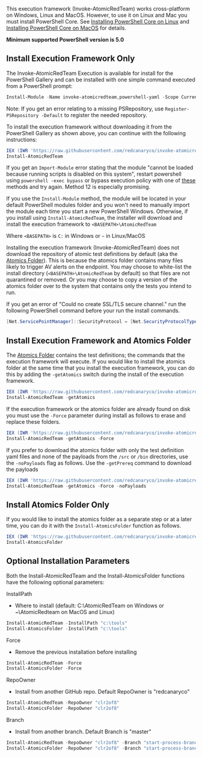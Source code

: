 This execution framework (Invoke-AtomicRedTeam) works cross-platform on Windows, Linux and MacOS. However, to use it on Linux and Mac you must install PowerShell Core. See [Installing PowerShell Core on Linux](https://docs.microsoft.com/en-us/powershell/scripting/install/installing-powershell-core-on-linux?view=powershell-6) and [Installing PowerShell Core on MacOS](https://docs.microsoft.com/en-us/powershell/scripting/install/installing-powershell-core-on-macos?view=powershell-6) for details.

**Minimum supported PowerShell version is 5.0**

## Install Execution Framework Only

The Invoke-AtomicRedTeam Execution is available for install for the PowerShell Gallery and can be installed with one simple command executed from a PowerShell prompt:

```powershell
Install-Module -Name invoke-atomicredteam,powershell-yaml -Scope CurrentUser
```

Note: If you get an error relating to a missing PSRepository, use `Register-PSRepository -Default` to register the needed repository.

To install the execution framework without downloading it from the PowerShell Gallery as shown above, you can continue with the following instructions:

```powershell
IEX (IWR 'https://raw.githubusercontent.com/redcanaryco/invoke-atomicredteam/master/install-atomicredteam.ps1' -UseBasicParsing);
Install-AtomicRedTeam
```

If you get an `Import-Module` error stating that the module "cannot be loaded because running scripts is disabled on this system", restart powershell using `powershell -exec bypass` or bypass execution policy with one of [these](https://blog.netspi.com/15-ways-to-bypass-the-powershell-execution-policy/) methods and try again. Method 12 is especially promising.

If you use the `Install-Module` method, the module will be located in your default PowerShell modules folder and you won't need to manually import the module each time you start a new PowerShell Windows. Otherwise, if you install using `Install-AtomicRedTeam`, the installer will download and install the execution framework to `<BASEPATH>\AtomicRedTeam`

Where `<BASEPATH>` is `C:` in Windows or `~` in Linux/MacOS

Installing the execution framework (Invoke-AtomicRedTeam) does not download the repository of atomic test definitions by default (aka the [Atomics Folder](https://github.com/redcanaryco/atomic-red-team/tree/master/atomics)). This is because the atomics folder contains many files likely to trigger AV alerts on the endpoint. You may choose to white-list the install directory (`<BASEPATH>\AtomicRedTeam` by default) so that files are not quarantined or removed. Or you may choose to copy a version of the atomics folder over to the system that contains only the tests you intend to run.

If you get an error of "Could no create SSL/TLS secure channel." run the following PowerShell command before your run the install commands.

```powershell
[Net.ServicePointManager]::SecurityProtocol = [Net.SecurityProtocolType]::Tls12
```
## Install Execution Framework and Atomics Folder

The [Atomics Folder](https://github.com/redcanaryco/atomic-red-team/tree/master/atomics) contains the test definitions; the commands that the execution framework will execute. If you would like to install the atomics folder at the same time that you install the execution framework, you can do this by adding the `-getAtomics` switch during the install of the execution framework.

```powershell
IEX (IWR 'https://raw.githubusercontent.com/redcanaryco/invoke-atomicredteam/master/install-atomicredteam.ps1' -UseBasicParsing);
Install-AtomicRedTeam -getAtomics
```

If the execution framework or the atomics folder are already found on disk you must use the `-Force` parameter during install as follows to erase and replace these folders.

```powershell
IEX (IWR 'https://raw.githubusercontent.com/redcanaryco/invoke-atomicredteam/master/install-atomicredteam.ps1' -UseBasicParsing);
Install-AtomicRedTeam -getAtomics -Force
```

If you prefer to download the atomics folder with only the test definition yaml files and none of the payloads from the `/src` or `/bin` directories, use the `-noPayloads` flag as follows. Use the `-getPrereq` command to download the payloads 

```powershell
IEX (IWR 'https://raw.githubusercontent.com/redcanaryco/invoke-atomicredteam/master/install-atomicredteam.ps1' -UseBasicParsing);
Install-AtomicRedTeam -getAtomics -Force -noPayloads
```

## Install Atomics Folder Only

If you would like to install the atomics folder as a separate step or at a later time, you can do it with the `Install-AtomicsFolder` function as follows.

```powershell
IEX (IWR 'https://raw.githubusercontent.com/redcanaryco/invoke-atomicredteam/master/install-atomicsfolder.ps1' -UseBasicParsing);
Install-AtomicsFolder
```

## Optional Installation Parameters

Both the Install-AtomicRedTeam and the Install-AtomicsFolder functions have the following optional parameters:

InstallPath
- Where to install (default: C:\AtomicRedTeam on Windows or ~\AtomicRedteam on MacOS and Linux)

```powershell
Install-AtomicRedTeam -InstallPath "c:\tools"
Install-AtomicsFolder -InstallPath "c:\tools"
```

Force
- Remove the previous installation before installing

```powershell
Install-AtomicRedTeam -Force
Install-AtomicsFolder -Force
```

RepoOwner
- Install from another GitHub repo. Default RepoOwner is "redcanaryco"

```powershell
Install-AtomicRedTeam -RepoOwner "clr2of8"
Install-AtomicsFolder -RepoOwner "clr2of8"
```

Branch
- Install from another branch. Default Branch is "master"

```powershell
Install-AtomicRedTeam -RepoOwner "clr2of8" -Branch "start-process-branch"
Install-AtomicsFolder -RepoOwner "clr2of8" -Branch "start-process-branch"
```
